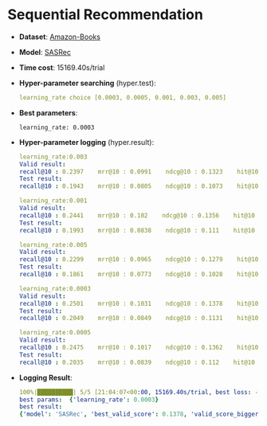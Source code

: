 # Sequential Recommendation

- **Dataset**: [Amazon-Books](../../md/amazon-books_seq.md)

- **Model**: [SASRec](https://recbole.io/docs/user_guide/model/sequential/sasrec.html)

- **Time cost**: 15169.40s/trial

- **Hyper-parameter searching** (hyper.test):

  ```yaml
  learning_rate choice [0.0003, 0.0005, 0.001, 0.003, 0.005]
  ```

- **Best parameters**:

  ```
  learning_rate: 0.0003
  ```

- **Hyper-parameter logging** (hyper.result):

  ```yaml
  learning_rate:0.003
  Valid result:
  recall@10 : 0.2397    mrr@10 : 0.0991    ndcg@10 : 0.1323    hit@10 : 0.2397    precision@10 : 0.024
  Test result:
  recall@10 : 0.1943    mrr@10 : 0.0805    ndcg@10 : 0.1073    hit@10 : 0.1943    precision@10 : 0.0194

  learning_rate:0.001
  Valid result:
  recall@10 : 0.2441    mrr@10 : 0.102    ndcg@10 : 0.1356    hit@10 : 0.2441    precision@10 : 0.0244
  Test result:
  recall@10 : 0.1993    mrr@10 : 0.0838    ndcg@10 : 0.111    hit@10 : 0.1993    precision@10 : 0.0199

  learning_rate:0.005
  Valid result:
  recall@10 : 0.2299    mrr@10 : 0.0965    ndcg@10 : 0.1279    hit@10 : 0.2299    precision@10 : 0.023
  Test result:
  recall@10 : 0.1861    mrr@10 : 0.0773    ndcg@10 : 0.1028    hit@10 : 0.1861    precision@10 : 0.0186

  learning_rate:0.0003
  Valid result:
  recall@10 : 0.2501    mrr@10 : 0.1031    ndcg@10 : 0.1378    hit@10 : 0.2501    precision@10 : 0.025
  Test result:
  recall@10 : 0.2049    mrr@10 : 0.0849    ndcg@10 : 0.1131    hit@10 : 0.2049    precision@10 : 0.0205

  learning_rate:0.0005
  Valid result:
  recall@10 : 0.2475    mrr@10 : 0.1017    ndcg@10 : 0.1362    hit@10 : 0.2475    precision@10 : 0.0248
  Test result:
  recall@10 : 0.2035    mrr@10 : 0.0839    ndcg@10 : 0.112    hit@10 : 0.2035    precision@10 : 0.0204
  ```

- **Logging Result**:

  ```yaml
  100%|██████████| 5/5 [21:04:07<00:00, 15169.40s/trial, best loss: -0.1378]
  best params:  {'learning_rate': 0.0003}
  best result: 
  {'model': 'SASRec', 'best_valid_score': 0.1378, 'valid_score_bigger': True, 'best_valid_result': OrderedDict([('recall@10', 0.2501), ('mrr@10', 0.1031), ('ndcg@10', 0.1378), ('hit@10', 0.2501), ('precision@10', 0.025)]), 'test_result': OrderedDict([('recall@10', 0.2049), ('mrr@10', 0.0849), ('ndcg@10', 0.1131), ('hit@10', 0.2049), ('precision@10', 0.0205)])}
  ```
